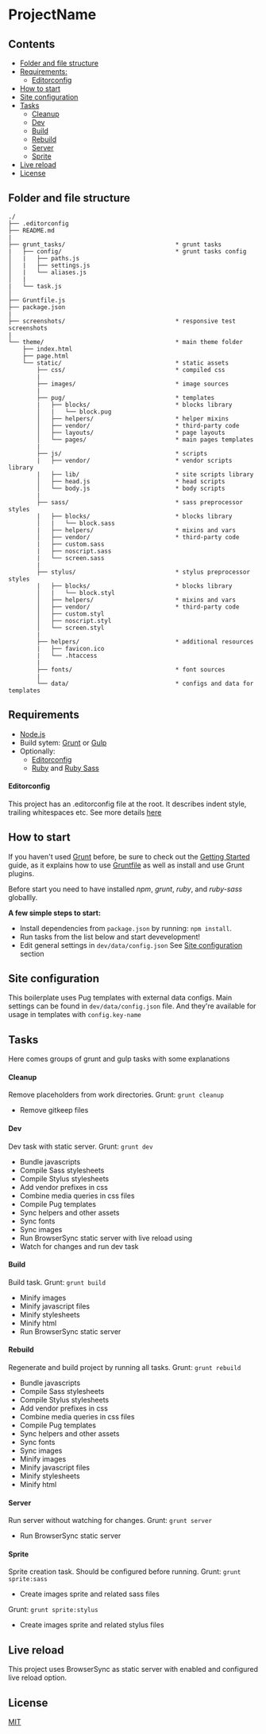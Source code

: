 # ProjectName

## Contents

- [Folder and file structure](#folder-and-file-structure)
- [Requirements:](#requirements)
    - [Editorconfig](#editorconfig)
- [How to start](#how-to-start)
- [Site configuration](#site-configuration)
- [Tasks](#tasks)
    - [Cleanup](#cleanup)
    - [Dev](#dev)
    - [Build](#build)
    - [Rebuild](#rebuild)
    - [Server](#server)
    - [Sprite](#sprite)
- [Live reload](#live-reload)
- [License](#license)

## Folder and file structure

```
./
├── .editorconfig
├── README.md
|
├── grunt_tasks/                               * grunt tasks
|   ├── config/                                * grunt tasks config
│   |   ├── paths.js
│   |   ├── settings.js
│   |   └── aliases.js
│   |
|   └── task.js
│
├── Gruntfile.js
├── package.json
|
├── screenshots/                               * responsive test screenshots
|
└── theme/                                     * main theme folder
    ├── index.html
    ├── page.html
    └── static/                                * static assets
        ├── css/                               * compiled css
        |
        ├── images/                            * image sources
        |
        ├── pug/                               * templates
        |   ├── blocks/                        * blocks library
        │   |   └── block.pug
        │   ├── helpers/                       * helper mixins
        │   ├── vendor/                        * third-party code
        │   ├── layouts/                       * page layouts
        │   └── pages/                         * main pages templates
        |
        ├── js/                                * scripts
        |   ├── vendor/                        * vendor scripts library
        |   ├── lib/                           * site scripts library
        │   ├── head.js                        * head scripts
        │   └── body.js                        * body scripts
        |
        ├── sass/                              * sass preprocessor styles
        |   ├── blocks/                        * blocks library
        │   |   └── block.sass
        |   ├── helpers/                       * mixins and vars
        │   ├── vendor/                        * third-party code
        |   ├── custom.sass
        |   ├── noscript.sass
        |   └── screen.sass
        |
        ├── stylus/                            * stylus preprocessor styles
        |   ├── blocks/                        * blocks library
        │   |   └── block.styl
        │   ├── helpers/                       * mixins and vars
        │   ├── vendor/                        * third-party code
        │   ├── custom.styl
        │   ├── noscript.styl
        │   └── screen.styl
        |
        ├── helpers/                           * additional resources
        |   ├── favicon.ico
        |   └── .htaccess
        |
        ├── fonts/                             * font sources
        |
        └── data/                              * configs and data for templates

```

## Requirements

- [Node.js](http://nodejs.org/)
- Build sytem: [Grunt](http://gruntjs.com/) or [Gulp](http://gulpjs.com/)
- Optionally:
  * [Editorconfig](http://editorconfig.org/)
  * [Ruby](https://www.ruby-lang.org/en/) and [Ruby Sass](https://sass-lang.com/ruby-sass)

#### Editorconfig

This project has an .editorconfig file at the root. It describes indent style, trailing whitespaces etc. See more details [here](http://editorconfig.org/)

## How to start

If you haven't used [Grunt](http://gruntjs.com/) before, be sure to check out the [Getting Started](http://gruntjs.com/getting-started) guide, as it explains how to use [Gruntfile](http://gruntjs.com/sample-gruntfile) as well as install and use Grunt plugins.

Before start you need to have installed _npm_, _grunt_, _ruby_, and _ruby-sass_ globallly.

**A few simple steps to start:**
* Install dependencies from `package.json` by running: `npm install`.
* Run tasks from the list below and start devevelopment!
* Edit general settings in `dev/data/config.json` See [Site configuration](#site-configuration) section

## Site configuration

This boilerplate uses Pug templates with external data configs.
Main settings can be found in `dev/data/config.json` file. And they're available for usage in templates with `config.key-name`

## Tasks

Here comes groups of grunt and gulp tasks with some explanations

#### Cleanup

Remove placeholders from work directories.
Grunt: `grunt cleanup`

* Remove gitkeep files

#### Dev

Dev task with static server.
Grunt: `grunt dev`

* Bundle javascripts
* Compile Sass stylesheets
* Compile Stylus stylesheets
* Add vendor prefixes in css
* Combine media queries in css files
* Compile Pug templates
* Sync helpers and other assets
* Sync fonts
* Sync images
* Run BrowserSync static server with live reload using
* Watch for changes and run dev task


#### Build

Build task.
Grunt: `grunt build`

* Minify images
* Minify javascript files
* Minify stylesheets
* Minify html
* Run BrowserSync static server


#### Rebuild

Regenerate and build project by running all tasks.
Grunt: `grunt rebuild`

* Bundle javascripts
* Compile Sass stylesheets
* Compile Stylus stylesheets
* Add vendor prefixes in css
* Combine media queries in css files
* Compile Pug templates
* Sync helpers and other assets
* Sync fonts
* Sync images
* Minify images
* Minify javascript files
* Minify stylesheets
* Minify html


#### Server

Run server without watching for changes.
Grunt: `grunt server`

* Run BrowserSync static server


#### Sprite

Sprite creation task. Should be configured before running.
Grunt: `grunt sprite:sass`

* Create images sprite and related sass files


Grunt: `grunt sprite:stylus`

* Create images sprite and related stylus files


## Live reload

This project uses BrowserSync as static server with enabled and configured live reload option.

## License

[MIT](https://github.com/orlovmax/cms-frontend-boilerplate/blob/master/LICENSE.md)
